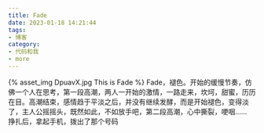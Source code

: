 ```yaml
---
title: Fade
date: 2023-01-18 14:21:44
tags:
- 博客
category:
- 代码和我
- more
---
```

{% asset_img DpuavX.jpg This is Fade %}
Fade，褪色。开始的缓慢节奏，仿佛一个人在思考，第一段高潮，两人一开始的激情，一路走来，坎坷，甜蜜，历历在目。高潮结束，感情趋于平淡之后，并没有继续发酵，而是开始褪色，变得淡了，主人公摇摇头，既然如此，不如放手吧，第二段高潮，心中撕裂，哽咽…… 挣扎后，拿起手机，拨出了那个号码